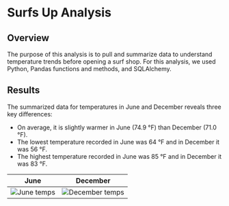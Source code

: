 # Surfs Up Analysis
## Overview
The purpose of this analysis is to pull and summarize data to understand temperature trends before opening a surf shop. For this analysis, we used Python, Pandas functions and methods, and SQLAlchemy.

## Results
The summarized data for temperatures in June and December reveals three key differences:
- On average, it is slightly warmer in June (74.9 °F) than December (71.0 °F).
- The lowest temperature recorded in June was 64 °F and in December it was 56 °F.
- The highest temperature recorded in June was 85 °F and in December it was 83 °F. 

| June  | December |
| ------------- | ------------- |
|![June temps](https://user-images.githubusercontent.com/111667387/197914777-8fdd7a42-04bd-4eff-b0ef-428d69394c67.jpg) |![December temps ](https://user-images.githubusercontent.com/111667387/197914805-77c260a0-5fad-4a53-8c74-9f7c1669d1ad.jpg)|

